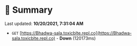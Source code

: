 # 📖 Summary
Last updated: **10/20/2021, 7:31:04 AM**

- `GET` [https://Bhadwa-sala.toxicblte.repl.co](https://Bhadwa-sala.toxicblte.repl.co) - **Down** (120173ms)
